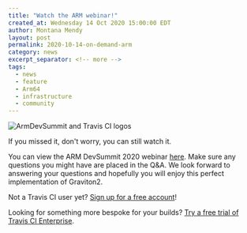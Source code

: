 ```yaml
---
title: "Watch the ARM webinar!"
created_at: Wednesday 14 Oct 2020 15:00:00 EDT
author: Montana Mendy
layout: post
permalink: 2020-10-14-on-demand-arm
category: news
excerpt_separator: <!-- more --> 
tags:
  - news
  - feature
  - Arm64
  - infrastructure
  - community
---
```


![ArmDevSummit and Travis CI logos](/images/Arm.png)

If you missed it, don't worry, you can still watch it. 

<!-- more -->

You can view the ARM DevSummit 2020 webinar [here](https://devsummit.arm.com/agenda/?search=Travis#/). Make sure any questions you might have are placed in the Q&A. We look forward to answering your questions and hopefully you will enjoy this perfect implementation of Graviton2.

Not a Travis CI user yet? [Sign up for a free account](https://travis-ci.com/signup)!

Looking for something more bespoke for your builds? [Try a free trial of Travis CI Enterprise](https://landing.travis-ci.com/enterprise/).

